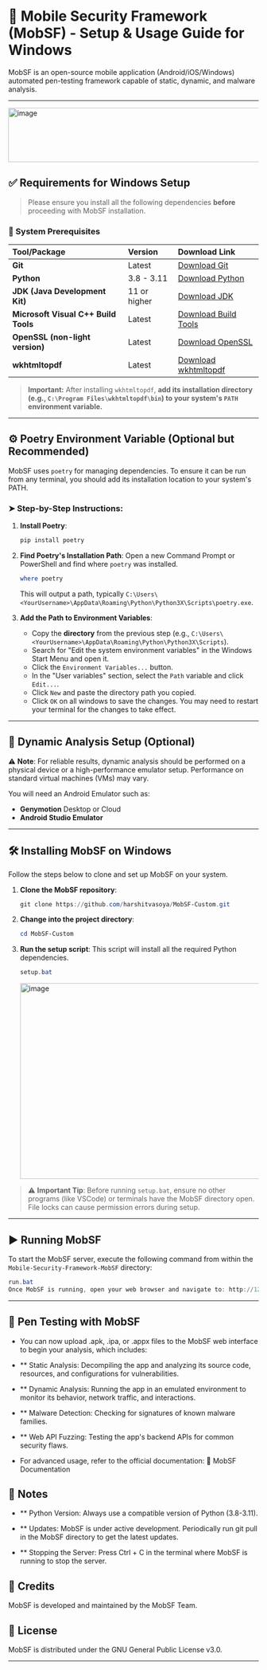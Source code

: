 # 📱 Mobile Security Framework (MobSF) - Setup & Usage Guide for Windows

MobSF is an open-source mobile application (Android/iOS/Windows) automated pen-testing framework capable of static, dynamic, and malware analysis.

---
<img width="970" height="109" alt="image" src="https://github.com/user-attachments/assets/971182e9-736b-4be7-8528-29b6b02e28f1" />

## ✅ Requirements for Windows Setup

> Please ensure you install all the following dependencies **before** proceeding with MobSF installation.

### 🧰 System Prerequisites

| Tool/Package | Version | Download Link |
| :--- | :--- | :--- |
| **Git** | Latest | [Download Git](https://git-scm.com/download/win) |
| **Python** | 3.8 - 3.11 | [Download Python](https://www.python.org/) |
| **JDK (Java Development Kit)** | 11 or higher | [Download JDK](https://www.oracle.com/java/technologies/downloads/) |
| **Microsoft Visual C++ Build Tools** | Latest | [Download Build Tools](https://visualstudio.microsoft.com/downloads/#build-tools-for-visual-studio-2022) |
| **OpenSSL (non-light version)** | Latest | [Download OpenSSL](https://slproweb.com/products/Win32OpenSSL.html) |
| **wkhtmltopdf** | Latest | [Download wkhtmltopdf](https://wkhtmltopdf.org/downloads.html) |

> **Important:** After installing `wkhtmltopdf`, **add its installation directory (e.g., `C:\Program Files\wkhtmltopdf\bin`) to your system's `PATH` environment variable.**

---

## ⚙️ Poetry Environment Variable (Optional but Recommended)

MobSF uses `poetry` for managing dependencies. To ensure it can be run from any terminal, you should add its installation location to your system's PATH.

### ➤ Step-by-Step Instructions:

1.  **Install Poetry**:
    ```powershell
    pip install poetry
    ```

2.  **Find Poetry's Installation Path**:
    Open a new Command Prompt or PowerShell and find where `poetry` was installed.
    ```powershell
    where poetry
    ```
    This will output a path, typically `C:\Users\<YourUsername>\AppData\Roaming\Python\Python3X\Scripts\poetry.exe`.

3.  **Add the Path to Environment Variables**:
    * Copy the **directory** from the previous step (e.g., `C:\Users\<YourUsername>\AppData\Roaming\Python\Python3X\Scripts`).
    * Search for "Edit the system environment variables" in the Windows Start Menu and open it.
    * Click the `Environment Variables...` button.
    * In the "User variables" section, select the `Path` variable and click `Edit...`.
    * Click `New` and paste the directory path you copied.
    * Click `OK` on all windows to save the changes. You may need to restart your terminal for the changes to take effect.

---

## 🧪 Dynamic Analysis Setup (Optional)

⚠️ **Note**: For reliable results, dynamic analysis should be performed on a physical device or a high-performance emulator setup. Performance on standard virtual machines (VMs) may vary.

You will need an Android Emulator such as:
* **Genymotion** Desktop or Cloud
* **Android Studio Emulator**

---

## 🛠️ Installing MobSF on Windows

Follow the steps below to clone and set up MobSF on your system.

1.  **Clone the MobSF repository**:
    ```powershell
    git clone https://github.com/harshitvasoya/MobSF-Custom.git
    ```

2.  **Change into the project directory**:
    ```powershell
    cd MobSF-Custom
    ```

  
3.  **Run the setup script**:
    This script will install all the required Python dependencies.
    ```powershell
    setup.bat
    ```
      <img width="1050" height="393" alt="image" src="https://github.com/user-attachments/assets/9859be47-2817-4602-a0c6-6ee1e18a1a18" />

> ⚠️ **Important Tip**: Before running `setup.bat`, ensure no other programs (like VSCode) or terminals have the MobSF directory open. File locks can cause permission errors during setup.

---

## ▶️ Running MobSF

To start the MobSF server, execute the following command from within the `Mobile-Security-Framework-MobSF` directory:

```powershell
run.bat
Once MobSF is running, open your web browser and navigate to: http://127.0.0.1:8000
```
---
## 🔬 Pen Testing with MobSF
* You can now upload .apk, .ipa, or .appx files to the MobSF web interface to begin your analysis, which includes:

* ** Static Analysis: Decompiling the app and analyzing its source code, resources, and configurations for vulnerabilities.

* ** Dynamic Analysis: Running the app in an emulated environment to monitor its behavior, network traffic, and interactions.

* ** Malware Detection: Checking for signatures of known malware families.

* ** Web API Fuzzing: Testing the app's backend APIs for common security flaws.

* For advanced usage, refer to the official documentation:
🔗 MobSF Documentation

## 📄 Notes
* ** Python Version: Always use a compatible version of Python (3.8-3.11).

* ** Updates: MobSF is under active development. Periodically run git pull in the MobSF directory to get the latest updates.

* ** Stopping the Server: Press Ctrl + C in the terminal where MobSF is running to stop the server.

## 🙌 Credits
MobSF is developed and maintained by the MobSF Team.

## 📌 License
MobSF is distributed under the GNU General Public License v3.0.

---






